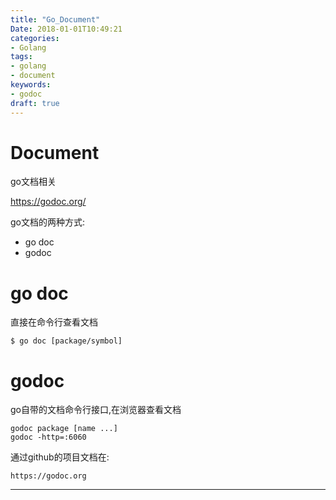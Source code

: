```yaml
---
title: "Go_Document"
Date: 2018-01-01T10:49:21
categories:
- Golang
tags:
- golang
- document
keywords:
- godoc
draft: true
---
```


# Document

go文档相关

<https://godoc.org/>

go文档的两种方式:

* go doc
* godoc

# go doc

直接在命令行查看文档

    $ go doc [package/symbol]

# godoc

go自带的文档命令行接口,在浏览器查看文档

    godoc package [name ...]
    godoc -http=:6060

通过github的项目文档在:

    https://godoc.org

***
